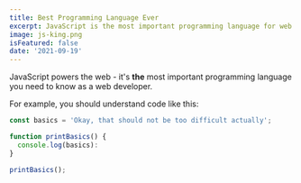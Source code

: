 ```yaml
---
title: Best Programming Language Ever
excerpt: JavaScript is the most important programming language for web development.
image: js-king.png
isFeatured: false
date: '2021-09-19'
---
```


JavaScript powers the web - it's **the** most important programming language you need to know as a web developer.

For example, you should understand code like this:

```js
const basics = 'Okay, that should not be too difficult actually';

function printBasics() {
  console.log(basics):
}

printBasics();
```